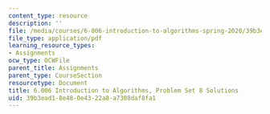 ```yaml
---
content_type: resource
description: ''
file: /media/courses/6-006-introduction-to-algorithms-spring-2020/39b3ead18e480e4322a8a7308daf8fa1_MIT6_006S20_ps8_solutions.pdf
file_type: application/pdf
learning_resource_types:
- Assignments
ocw_type: OCWFile
parent_title: Assignments
parent_type: CourseSection
resourcetype: Document
title: 6.006 Introduction to Algorithms, Problem Set 8 Solutions
uid: 39b3ead1-8e48-0e43-22a8-a7308daf8fa1
---
```

